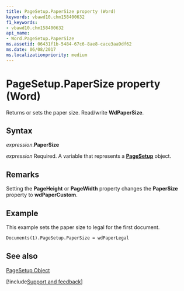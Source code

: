 ```yaml
---
title: PageSetup.PaperSize property (Word)
keywords: vbawd10.chm158400632
f1_keywords:
- vbawd10.chm158400632
api_name:
- Word.PageSetup.PaperSize
ms.assetid: 06431f1b-5484-67c6-8ae8-cace3aa9df62
ms.date: 06/08/2017
ms.localizationpriority: medium
---
```



# PageSetup.PaperSize property (Word)

Returns or sets the paper size. Read/write **WdPaperSize**.


## Syntax

_expression_.**PaperSize**

_expression_ Required. A variable that represents a **[PageSetup](Word.PageSetup.md)** object.


## Remarks

Setting the **PageHeight** or **PageWidth** property changes the **PaperSize** property to **wdPaperCustom**.


## Example

This example sets the paper size to legal for the first document.


```vb
Documents(1).PageSetup.PaperSize = wdPaperLegal
```


## See also


[PageSetup Object](Word.PageSetup.md)

[!include[Support and feedback](~/includes/feedback-boilerplate.md)]